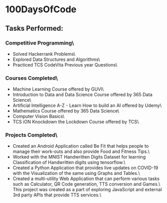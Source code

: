 # 100DaysOfCode

## Tasks Performed:

### Competitive Programming\

* Solved Hackerrank Problems\
* Explored Data Structures and Algorithms\
* Practiced TCS CodeVita Previous year Questions\

### Courses Completed\

* Machine Learning Course offered by GUVI\
* Introduction to Data and Data Science Course offered by 365 Data Science\
* Artificial Intelligence A-Z - Learn How to build an AI offered by Udemy\
* Mathematics Course offered by 365 Data Science\
* Computer Vision Basics\
* TCS iON Knockdown the Lockdown Course offered by TCS\

### Projects Completed\

* Created an Android Application called Be Fit that helps people to manage their work-outs and also provide Food and Fitness Tips.\
* Worked with the MNIST Handwritten Digits Dataset for learning Classification of Handwritten digits using tensorflow.\
* Created a Python Application that provides live updates on COVID-19 with the Visualization of the same using Graphs and Tables.\
* Created a multi-utility Web Application that can perform various tasks such as Calculator, QR Code generation, TTS conversion and Games.\ This project was created as a part of exploring JavaScript and external 3rd party APIs that provide TTS services.\
